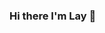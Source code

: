 ### Hi there I'm Lay 👋

<!--
**Laygandolfo06/Laygandolfo06** is a ✨ _special_ ✨ repository because its `README.md` (this file) appears on your GitHub profile.

- 🌱 I’m currently learning c#
- 👯 I’m looking to collaborate on web projects
- 📫 How to reach me: here
- ⚡ Fun fact: i'm not indian
